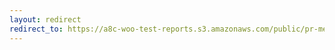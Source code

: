 ```yaml
---
layout: redirect
redirect_to: https://a8c-woo-test-reports.s3.amazonaws.com/public/pr-merge/40249/api/index.html
---
```

